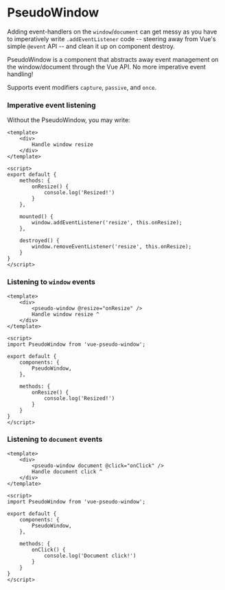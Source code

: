 # PseudoWindow

Adding event-handlers on the `window`/`document` can get messy as you have to imperatively write `.addEventListener` code -- steering away from Vue's simple `@event` API -- and clean it up on component destroy.

PseudoWindow is a component that abstracts away event management on the window/document through the Vue API. No more imperative event handling!

Supports event modifiers `capture`, `passive`, and `once`.

### Imperative event listening
Without the PseudoWindow, you may write:
```vue
<template>
	<div>
		Handle window resize
	</div>
</template>

<script>
export default {
	methods: {
		onResize() {
			console.log('Resized!')
		}
	},

	mounted() {
		window.addEventListener('resize', this.onResize);
	},

	destroyed() {
		window.removeEventListener('resize', this.onResize);
	}
}
</script>
```


### Listening to `window` events
```vue
<template>
	<div>
		<pseudo-window @resize="onResize" />
		Handle window resize ^
	</div>
</template>

<script>
import PseudoWindow from 'vue-pseudo-window';

export default {
	components: {
		PseudoWindow,
	},

	methods: {
		onResize() {
			console.log('Resized!')
		}
	}
}
</script>
```

### Listening to `document` events
```vue
<template>
	<div>
		<pseudo-window document @click="onClick" />
		Handle document click ^
	</div>
</template>

<script>
import PseudoWindow from 'vue-pseudo-window';

export default {
	components: {
		PseudoWindow,
	},

	methods: {
		onClick() {
			console.log('Document click!')
		}
	}
}
</script>
```

